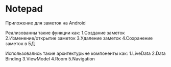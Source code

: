 # Notepad
Приложение для заметок на Android

Реализованны такие функции как:
1.Создание заметок  
2.Изменение/открытие заметок 
3.Удаление заметок
4.Сохранение заметок в БД

Использовались такие архитектурыне компоненты как:
1.LiveData
2.Data Binding
3.ViewModel
4.Room
5.Navigation



